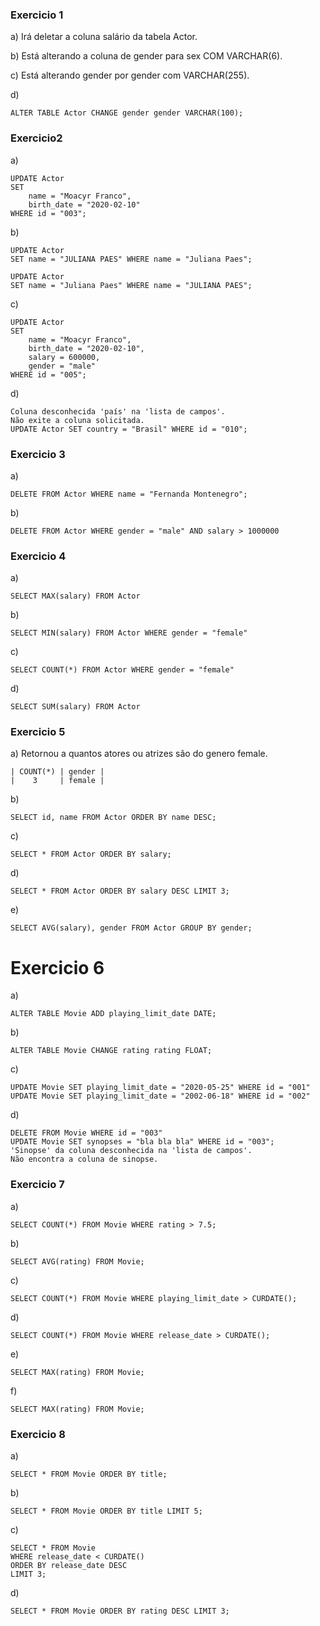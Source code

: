 ### Exercicio 1 

a) Irá deletar a coluna salário  da tabela Actor.

b) Está alterando a coluna de gender para sex COM VARCHAR(6).

c) Está alterando gender por gender com VARCHAR(255).

d) 
```
ALTER TABLE Actor CHANGE gender gender VARCHAR(100);
```
### Exercicio2

a)
```
UPDATE Actor
SET 
	name = "Moacyr Franco",
	birth_date = "2020-02-10"
WHERE id = "003";
```
b)
```
UPDATE Actor
SET name = "JULIANA PAES" WHERE name = "Juliana Paes";

UPDATE Actor
SET name = "Juliana Paes" WHERE name = "JULIANA PAES";
```
c)
```
UPDATE Actor
SET 
	name = "Moacyr Franco",
	birth_date = "2020-02-10",
    salary = 600000,
    gender = "male"
WHERE id = "005";
```
d)
```
Coluna desconhecida 'país' na 'lista de campos'.
Não exite a coluna solicitada.
UPDATE Actor SET country = "Brasil" WHERE id = "010";
```

### Exercicio 3

a)
```
DELETE FROM Actor WHERE name = "Fernanda Montenegro";
```

b) 
```
DELETE FROM Actor WHERE gender = "male" AND salary > 1000000
```

### Exercicio 4

a)
```
SELECT MAX(salary) FROM Actor
```
b)
```
SELECT MIN(salary) FROM Actor WHERE gender = "female"
```
c)
```
SELECT COUNT(*) FROM Actor WHERE gender = "female"
```
d)
```
SELECT SUM(salary) FROM Actor
```

### Exercicio 5

a) Retornou a quantos atores ou atrizes são do genero female. 
```
| COUNT(*) | gender |
|    3     | female |
```
b)
```
SELECT id, name FROM Actor ORDER BY name DESC;
```
c)
```
SELECT * FROM Actor ORDER BY salary;
```
d)
```
SELECT * FROM Actor ORDER BY salary DESC LIMIT 3;
```
e)
```
SELECT AVG(salary), gender FROM Actor GROUP BY gender;
```

# Exercicio 6

a)
```
ALTER TABLE Movie ADD playing_limit_date DATE;
```
b)
```
ALTER TABLE Movie CHANGE rating rating FLOAT;
```
c)
```
UPDATE Movie SET playing_limit_date = "2020-05-25" WHERE id = "001"
UPDATE Movie SET playing_limit_date = "2002-06-18" WHERE id = "002"
```
d)
```
DELETE FROM Movie WHERE id = "003"
UPDATE Movie SET synopses = "bla bla bla" WHERE id = "003";
'Sinopse' da coluna desconhecida na 'lista de campos'. 
Não encontra a coluna de sinopse.
```

### Exercicio 7

a)
```
SELECT COUNT(*) FROM Movie WHERE rating > 7.5;
```
b)
```
SELECT AVG(rating) FROM Movie;
```
c)
```
SELECT COUNT(*) FROM Movie WHERE playing_limit_date > CURDATE();
```

d) 
```
SELECT COUNT(*) FROM Movie WHERE release_date > CURDATE();
```
e) 
```
SELECT MAX(rating) FROM Movie;
```
f) 
```
SELECT MAX(rating) FROM Movie;
```

### Exercicio 8

a)
```
SELECT * FROM Movie ORDER BY title;
```
b)
```
SELECT * FROM Movie ORDER BY title LIMIT 5;
```
c)
```
SELECT * FROM Movie 
WHERE release_date < CURDATE() 
ORDER BY release_date DESC 
LIMIT 3;
```
d)
```
SELECT * FROM Movie ORDER BY rating DESC LIMIT 3;
```